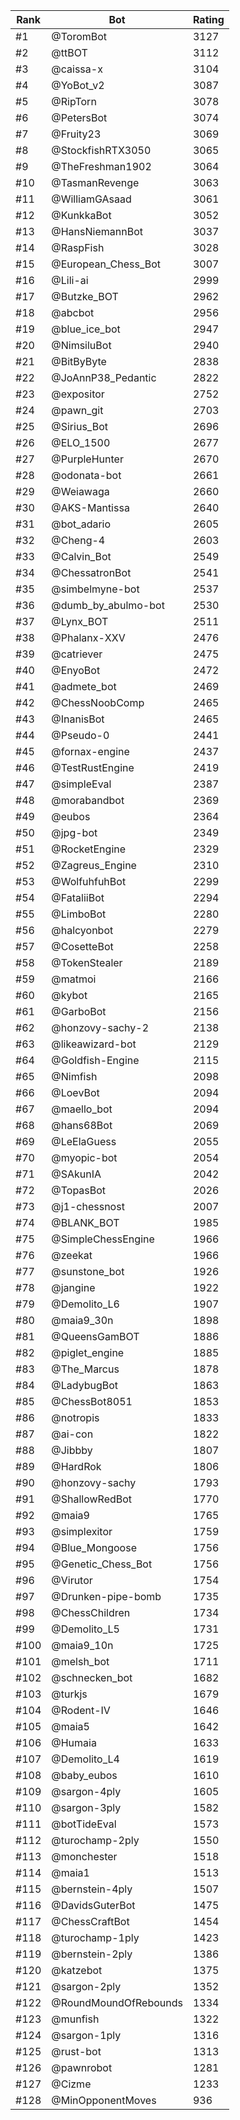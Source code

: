 Rank|Bot|Rating
---|---|---
#1|@ToromBot|3127
#2|@ttBOT|3112
#3|@caissa-x|3104
#4|@YoBot_v2|3087
#5|@RipTorn|3078
#6|@PetersBot|3074
#7|@Fruity23|3069
#8|@StockfishRTX3050|3065
#9|@TheFreshman1902|3064
#10|@TasmanRevenge|3063
#11|@WilliamGAsaad|3061
#12|@KunkkaBot|3052
#13|@HansNiemannBot|3037
#14|@RaspFish|3028
#15|@European_Chess_Bot|3007
#16|@Lili-ai|2999
#17|@Butzke_BOT|2962
#18|@abcbot|2956
#19|@blue_ice_bot|2947
#20|@NimsiluBot|2940
#21|@BitByByte|2838
#22|@JoAnnP38_Pedantic|2822
#23|@expositor|2752
#24|@pawn_git|2703
#25|@Sirius_Bot|2696
#26|@ELO_1500|2677
#27|@PurpleHunter|2670
#28|@odonata-bot|2661
#29|@Weiawaga|2660
#30|@AKS-Mantissa|2640
#31|@bot_adario|2605
#32|@Cheng-4|2603
#33|@Calvin_Bot|2549
#34|@ChessatronBot|2541
#35|@simbelmyne-bot|2537
#36|@dumb_by_abulmo-bot|2530
#37|@Lynx_BOT|2511
#38|@Phalanx-XXV|2476
#39|@catriever|2475
#40|@EnyoBot|2472
#41|@admete_bot|2469
#42|@ChessNoobComp|2465
#43|@InanisBot|2465
#44|@Pseudo-0|2441
#45|@fornax-engine|2437
#46|@TestRustEngine|2419
#47|@simpleEval|2387
#48|@morabandbot|2369
#49|@eubos|2364
#50|@jpg-bot|2349
#51|@RocketEngine|2329
#52|@Zagreus_Engine|2310
#53|@WolfuhfuhBot|2299
#54|@FataliiBot|2294
#55|@LimboBot|2280
#56|@halcyonbot|2279
#57|@CosetteBot|2258
#58|@TokenStealer|2189
#59|@matmoi|2166
#60|@kybot|2165
#61|@GarboBot|2156
#62|@honzovy-sachy-2|2138
#63|@likeawizard-bot|2129
#64|@Goldfish-Engine|2115
#65|@Nimfish|2098
#66|@LoevBot|2094
#67|@maello_bot|2094
#68|@hans68Bot|2069
#69|@LeElaGuess|2055
#70|@myopic-bot|2054
#71|@SAkunIA|2042
#72|@TopasBot|2026
#73|@j1-chessnost|2007
#74|@BLANK_BOT|1985
#75|@SimpleChessEngine|1966
#76|@zeekat|1966
#77|@sunstone_bot|1926
#78|@jangine|1922
#79|@Demolito_L6|1907
#80|@maia9_30n|1898
#81|@QueensGamBOT|1886
#82|@piglet_engine|1885
#83|@The_Marcus|1878
#84|@LadybugBot|1863
#85|@ChessBot8051|1853
#86|@notropis|1833
#87|@ai-con|1822
#88|@Jibbby|1807
#89|@HardRok|1806
#90|@honzovy-sachy|1793
#91|@ShallowRedBot|1770
#92|@maia9|1765
#93|@simplexitor|1759
#94|@Blue_Mongoose|1756
#95|@Genetic_Chess_Bot|1756
#96|@Virutor|1754
#97|@Drunken-pipe-bomb|1735
#98|@ChessChildren|1734
#99|@Demolito_L5|1731
#100|@maia9_10n|1725
#101|@melsh_bot|1711
#102|@schnecken_bot|1682
#103|@turkjs|1679
#104|@Rodent-IV|1646
#105|@maia5|1642
#106|@Humaia|1633
#107|@Demolito_L4|1619
#108|@baby_eubos|1610
#109|@sargon-4ply|1605
#110|@sargon-3ply|1582
#111|@botTideEval|1573
#112|@turochamp-2ply|1550
#113|@monchester|1518
#114|@maia1|1513
#115|@bernstein-4ply|1507
#116|@DavidsGuterBot|1475
#117|@ChessCraftBot|1454
#118|@turochamp-1ply|1423
#119|@bernstein-2ply|1386
#120|@katzebot|1375
#121|@sargon-2ply|1352
#122|@RoundMoundOfRebounds|1334
#123|@munfish|1322
#124|@sargon-1ply|1316
#125|@rust-bot|1313
#126|@pawnrobot|1281
#127|@Cizme|1233
#128|@MinOpponentMoves|936
